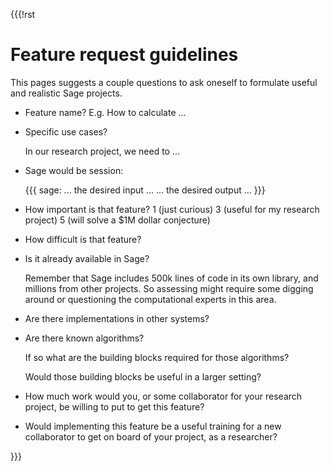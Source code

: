 {{{!rst

Feature request guidelines
==========================

This pages suggests a couple questions to ask oneself to formulate
useful and realistic Sage projects.

- Feature name?
  E.g. How to calculate ...

- Specific use cases?

  In our research project, we need to ...

- Sage would be session:

  {{{
    sage: ... the desired input ...
    ... the desired output ...
  }}}

- How important is that feature?
  1 (just curious)
  3 (useful for my research project)
  5 (will solve a $1M dollar conjecture)

- How difficult is that feature?

- Is it already available in Sage?

  Remember that Sage includes 500k lines of code in its own library,
  and millions from other projects. So assessing might require some
  digging around or questioning the computational experts in this area.

- Are there implementations in other systems?

- Are there known algorithms?

  If so what are the building blocks required for those algorithms?

  Would those building blocks be useful in a larger setting?

- How much work would you, or some collaborator for your research
  project, be willing to put to get this feature?

- Would implementing this feature be a useful training for a new
  collaborator to get on board of your project, as a researcher?


}}}
